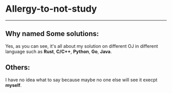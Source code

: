 # Allergy-to-not-study
---
## Why named Some solutions:

Yes, as you can see, it's all about my solution on different OJ in different language such as  __Rust__, __C/C++__, __Python__, __Go__, __Java__.

## Others:
I have no idea what to say because maybe no one else will see it execpt __myself__.
